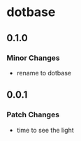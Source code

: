 # dotbase

## 0.1.0

### Minor Changes

- rename to dotbase

## 0.0.1

### Patch Changes

- time to see the light
